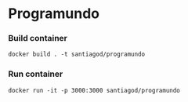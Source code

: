 # Programundo

### Build container
`docker build . -t santiagod/programundo`
### Run container
`docker run -it -p 3000:3000 santiagod/programundo`
